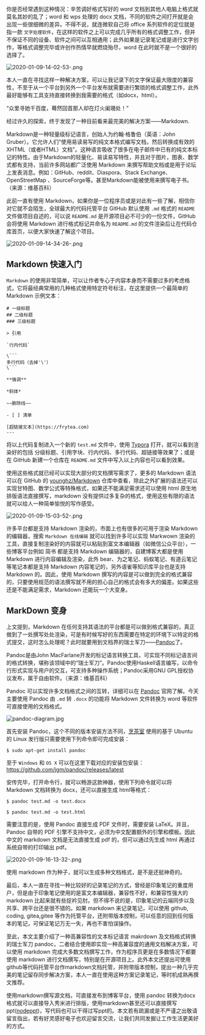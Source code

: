 你是否经常遇到这种情况：辛苦调好格式写好的 word 文档到其他人电脑上格式就莫名其妙的乱了；word 和 wps 处理的 docx 文档，不同的软件之间打开就是会出现一些很细微的差异。不得不说，就连微软自己将 office 系列软件的定位就是指一款 `文字处理软件`，在这样的软件之上可以完成几乎所有的格式调整工作，但并不保证不同的设备、软件之间可以互相通用；此外如果是记录笔记或是进行文字创作，等格式调整完毕或许创作热情早就燃烧殆尽，word 在此时就不是一个很好的选择了。

![2020-01-09-14-02-53-.png](https://imagehost-cdn.frytea.com/images/2020/01/09/2020-01-09-14-02-53-.png)

本人一直在寻找这样一种解决方案，可以让我记录下的文字保证最大限度的兼容性，不至于从一个平台到另外一个平台发布就需要进行繁琐的格式调整工作，此外最好能够有工具支持直接转换到我需要的格式（如docx，html）。

“众里寻她千百度，蓦然回首那人却在灯火阑珊处！”

经过许久的探索，终于发现了一种目前看来最完美的解决方案——Markdown.

Markdown是一种轻量级标记语言，创始人为约翰·格鲁伯（英语：John Gruber）。它允许人们“使用易读易写的纯文本格式编写文档，然后转换成有效的XHTML（或者HTML）文档”。这种语言吸收了很多在电子邮件中已有的纯文本标记的特性。由于Markdown的轻量化、易读易写特性，并且对于图片，图表、数学式都有支持，当前许多网站都广泛使用 Markdown 来撰写帮助文档或是用于论坛上发表消息。例如：GitHub、reddit、Diaspora、Stack Exchange、OpenStreetMap 、SourceForge等。甚至Markdown能被使用来撰写电子书。（来源：维基百科）

此前一直有使用 Markdown，如果你是一位程序员或是对此有一些了解，相信你对它就不会陌生，全球最大的代码托管平台 GitHub 默认使用 `.md` 格式的 `README` 文件做项目自述的，可以说 `README.md` 是开源项目必不可少的一份文件，GitHub 会将使用 Markdown 进行格式标记并命名为 `README.md` 的文件渲染后让在代码仓库首页，以便大家快速了解这个项目。

![2020-01-09-14-34-26-.png](https://imagehost-cdn.frytea.com/images/2020/01/09/2020-01-09-14-34-26-.png)

## Markdown 快速入门

 `Markdown` 的使用非常简单，可以让作者专心于内容本身而不需要过多的考虑格式，它将最经典常用的几种格式使用特定符号标注，在这里提供一个最简单的 Markdown 示例文本：

 ```
 # 一级标题
## 二级标题
### 三级标题

> 引用

`行内代码`

\```
多行代码（去掉'\'）
\```

**强调**

*斜体*

~~删除线~~

- [ ] 清单

[超链接文本](https://frytea.com)
---
 ```

将以上代码复制进入一个新的 `test.md` 文件中，使用 [Typora](https://www.typora.io/) 打开，就可以看到渲染好的包括 分级标题、引用字块、行内代码、多行代码、超链接等效果了；或是在 GitHub 新建一个仓库在 `README.md` 文件中写入以上内容也可以看到效果。

使用这些格式就已经可以实现大部分的文档撰写需求了，更多的 Markdown 语法可以在 GitHub 的 [younghz/Markdown](https://github.com/younghz/Markdown) 仓库中查看，除此之外扩展的语法还可以实现甘特图、数学公式等特殊格式，如果还不能满足需求还可以使用 html 原生地排版语法直接撰写，markdown 没有提供过多复杂的格式，使用这些有限的语法就可以给人一种简单愉悦的写作感受。

![2020-01-09-15-03-52-.png](https://imagehost-cdn.frytea.com/images/2020/01/09/2020-01-09-15-03-52-.png)

许多平台都是支持 Markdown 渲染的，市面上也有很多的可用于渲染 Markdown 的编辑器，搜索 `Markdown 在线编辑` 就可以找到许多可以实现 Markwown 渲染的工具，直接复制渲染好的内容就可以粘贴到富文本编辑器（如微信公众平台），一些博客平台例如 简书 都是支持 Markdown 编辑器的，自建博客大都是使用 Markdown 进行内容编辑及渲染，此外 bear、为之笔记、蚂蚁笔记、有道云笔记 等笔记本都是支持 Markdown 内容笔记的，另外语雀等知识库平台也是支持 Markdown 的。因此，使用 Markdown 撰写的内容是可以做到完全的格式兼容的，只要使用规范的语法撰写就不用的担心自己的格式会有多大的偏差。如果这些还是不能满足需求，Markdown 还能玩一个大变身。

## MarkDown 变身

上文提到，Markdown 在任何支持其语法的平台都是可以做到格式兼容的，真正做到了一处撰写处处渲染，可是有时候写好的东西需要在特定的环境下以特定的格式提交，这时怎么处理呢？此时就要用到文档界的瑞士军刀——[Pandoc](https://pandoc.org/)了。

Pandoc是由John MacFarlane开发的标记语言转换工具，可实现不同标记语言间的格式转换，堪称该领域中的“瑞士军刀”。Pandoc使用Haskell语言编写，以命令行形式实现与用户的交互，可支持多种操作系统；Pandoc采用GNU GPL授权协议发布，属于自由软件。（来源：维基百科）

Pandoc 可以实现许多文档格式之间的互转，详细可以在 [Pandoc](https://pandoc.org/) 官网了解。今天主要使用 Pandoc 由 `.md` 转 `.docx` 的功能将 Markdown 文件转换为 word 等软件可直接使用的文档格式。

![pandoc-diagram.jpg](https://imagehost-cdn.frytea.com/images/2020/01/09/pandoc-diagram.jpg)

首先安装 Pandoc，这个不同的版本安装方法不同，[烹茶室](https://blog.frytea.com) 使用的基于 Ubuntu 的 Linux 发行版只需要使用下列命令即可完成安装：

```
$ sudo apt-get install pandoc
```

至于 `Windows` 和 `OS X` 可以在这里下载对应的安装包安装：<https://github.com/jgm/pandoc/releases/latest>

安传完毕，打开命令行，就可以畅游这款神器，使用下列命令就可以将 Markdown 文档转换为 docx，还可以直接生成 html等格式：

```
$ pandoc test.md -o test.docx

$ pandoc test.md -o test.html
```

需要注意的是，使用 Pandoc 直接生成 PDF 文件时，需要安装 LaTeX。并且，Pandoc 自带的 PDF 引擎不支持中文，必须为中文配置额外的引擎和模板。因此中文的 markdown 文档是无法直接生成 pdf 的，但可以通过先生成 html 再通过系统自带的打印输出 pdf。

![2020-01-09-16-13-32-.png](https://imagehost-cdn.frytea.com/images/2020/01/09/2020-01-09-16-13-32-.png)

使用 markdown 作为种子，就可以生成多种文档格式，是不是还挺神奇的。

最后，本人一直在寻找一种比较好的记录笔记的方式，曾经是印象笔记的重度用户，但是由于印象笔记使用的是富文本编辑器，兼容性不好，和兼容性强大的 markdown 比起来就有些捉衿见肘。但不得不说的是，印象笔记的云端同步以及共享、跨平台还是很不错的。如果 markdown 来记录笔记，可以使用 github, coding, gitea,gitee 等作为托管平台，还附带版本控制，可以任意的回到任何版本的笔记，可保证笔记万无一失，再也不害怕误操作。

至此，本文主要介绍了一种高兼容性的文本标记语言 makrdown 及文档格式转换的瑞士军刀 pandoc，二者结合使用即实现一种高兼容度的通用文档解决方案，可以使用 markdown 完成大多数文档撰写工作，作为程序员更是在多数情况下都要使用 markdown 进行文档撰写，特别是在开源项目上。此外本文还提出可使用github等代码托管平台作markdown文档托管，并附带版本控制，提出一种几乎完美的笔记留存同步解决方案，本人一直在使用这种方案记录笔记，等时机成熟再撰文推荐。

使用markdown撰写源文档，可直接发布到博客平台，使用 pandoc 转换为docx格式就可以直接导入秀米进行排版，使用markdown甚至还可以直接撰写ppt([nodeppt](https://github.com/ksky521/nodeppt))，写代码也可以干得过写ppt的。本文若有疏漏或是不严谨之出敬请留言指出，若有好灵感好电子也欢迎留言交流，让我们共同发掘让工作生活更美好的方式。
